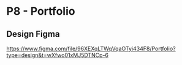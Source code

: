 # P8 - Portfolio

## Design Figma
https://www.figma.com/file/96XEXqLTWqVqaOTyi434F8/Portfolio?type=design&t=wXfwo01xMJ5DTNCp-6
